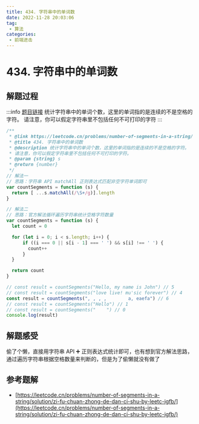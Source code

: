```yaml
---
title: 434. 字符串中的单词数
date: 2022-11-28 20:03:06
tag:
 - 算法
categories:
 - 前端进击
---
```

# 434. 字符串中的单词数
## 解题过程
:::info
[题目链接](https://leetcode.cn/problems/number-of-segments-in-a-string/)
统计字符串中的单词个数，这里的单词指的是连续的不是空格的字符。
请注意，你可以假定字符串里不包括任何不可打印的字符
:::
```javascript
/**
 * @link https://leetcode.cn/problems/number-of-segments-in-a-string/
 * @title 434. 字符串中的单词数
 * @description 统计字符串中的单词个数，这里的单词指的是连续的不是空格的字符。
 * 请注意，你可以假定字符串里不包括任何不可打印的字符。
 * @param {string} s
 * @return {number}
 */
// 解法一
// 思路：字符串 API matchAll 正则表达式匹配非空字符单词即可
var countSegments = function (s) {
  return [ ...s.matchAll(/\S+/g)].length
}

// 解法二
// 思路：官方解法循环遍历字符串统计空格字符数量
var countSegments = function (s) {
  let count = 0

  for (let i = 0; i < s.length; i++) {
      if ((i === 0 || s[i - 1] === ' ') && s[i] !== ' ') {
        count++
      }
  }

  return count
}

// const result = countSegments("Hello, my name is John") // 5
// const result = countSegments("love live! mu'sic forever") // 4
const result = countSegments(", , , ,        a, eaefa") // 6
// const result = countSegments("Hello") // 1
// const result = countSegments("    ") // 0
console.log(result)
```
## 解题感受
偷了个懒，直接用字符串 API ➕ 正则表达式统计即可，也有想到官方解法思路，通过遍历字符串根据空格数量来判断的，但是为了偷懒就没有做了
## 参考题解

- [https://leetcode.cn/problems/number-of-segments-in-a-string/solution/zi-fu-chuan-zhong-de-dan-ci-shu-by-leetc-igfb/](https://leetcode.cn/problems/number-of-segments-in-a-string/solution/zi-fu-chuan-zhong-de-dan-ci-shu-by-leetc-igfb/)
